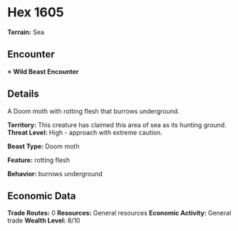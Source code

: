 # Hex 1605

**Terrain:** Sea

## Encounter
※ **Wild Beast Encounter**

## Details
A Doom moth with rotting flesh that burrows underground.

**Territory:** This creature has claimed this area of sea as its hunting ground.
**Threat Level:** High - approach with extreme caution.

**Beast Type:** Doom moth

**Feature:** rotting flesh

**Behavior:** burrows underground

## Economic Data
**Trade Routes:** 0
**Resources:** General resources
**Economic Activity:** General trade
**Wealth Level:** 8/10
